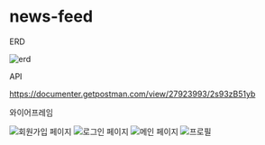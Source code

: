 # news-feed

ERD

![erd](https://github.com/hjh3229/news-feed/assets/110877415/baad6e1b-32f5-46ef-a7e6-2ef4a3cfd415)

API

https://documenter.getpostman.com/view/27923993/2s93zB51yb


와이어프레임

![회원가입 페이지](https://github.com/hjh3229/news-feed/assets/110877415/1e82aa6d-e476-4801-af10-257256804620)
![로그인 페이지](https://github.com/hjh3229/news-feed/assets/110877415/1f5104af-97a0-437b-92bb-8062b04f9d8f)
![메인 페이지](https://github.com/hjh3229/news-feed/assets/110877415/d2ad2952-181e-4208-9fed-4f7fb20a97a1)
![프로필](https://github.com/hjh3229/news-feed/assets/110877415/982a9ed3-6341-441a-9c8e-4428b0e51186)
